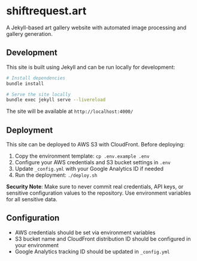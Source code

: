 # shiftrequest.art

A Jekyll-based art gallery website with automated image processing and gallery generation.

## Development

This site is built using Jekyll and can be run locally for development:

```bash
# Install dependencies
bundle install

# Serve the site locally
bundle exec jekyll serve --livereload
```

The site will be available at `http://localhost:4000/`

## Deployment

This site can be deployed to AWS S3 with CloudFront. Before deploying:

1. Copy the environment template: `cp .env.example .env`
2. Configure your AWS credentials and S3 bucket settings in `.env`
3. Update `_config.yml` with your Google Analytics ID if needed
4. Run the deployment: `./deploy.sh`

**Security Note**: Make sure to never commit real credentials, API keys, or sensitive configuration values to the repository. Use environment variables for all sensitive data.

## Configuration

- AWS credentials should be set via environment variables
- S3 bucket name and CloudFront distribution ID should be configured in your environment
- Google Analytics tracking ID should be updated in `_config.yml`
